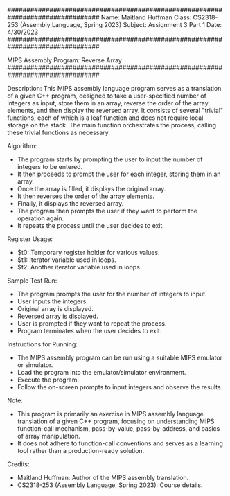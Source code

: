 ################################################################################
Name: Maitland Huffman
Class: CS2318-253 (Assembly Language, Spring 2023)
Subject: Assignment 3 Part 1
Date: 4/30/2023
################################################################################

MIPS Assembly Program: Reverse Array
################################################################################

Description:
This MIPS assembly language program serves as a translation of a given C++ program,
designed to take a user-specified number of integers as input, store them in an array,
reverse the order of the array elements, and then display the reversed array.
It consists of several "trivial" functions, each of which is a leaf function and does
not require local storage on the stack. The main function orchestrates the process,
calling these trivial functions as necessary.

Algorithm:
- The program starts by prompting the user to input the number of integers to be entered.
- It then proceeds to prompt the user for each integer, storing them in an array.
- Once the array is filled, it displays the original array.
- It then reverses the order of the array elements.
- Finally, it displays the reversed array.
- The program then prompts the user if they want to perform the operation again.
- It repeats the process until the user decides to exit.

Register Usage:
- $t0: Temporary register holder for various values.
- $t1: Iterator variable used in loops.
- $t2: Another iterator variable used in loops.

Sample Test Run:
- The program prompts the user for the number of integers to input.
- User inputs the integers.
- Original array is displayed.
- Reversed array is displayed.
- User is prompted if they want to repeat the process.
- Program terminates when the user decides to exit.

Instructions for Running:
- The MIPS assembly program can be run using a suitable MIPS emulator or simulator.
- Load the program into the emulator/simulator environment.
- Execute the program.
- Follow the on-screen prompts to input integers and observe the results.

Note:
- This program is primarily an exercise in MIPS assembly language translation of a given
C++ program, focusing on understanding MIPS function-call mechanism, pass-by-value,
pass-by-address, and basics of array manipulation.
- It does not adhere to function-call conventions and serves as a learning tool rather
than a production-ready solution.

Credits:
- Maitland Huffman: Author of the MIPS assembly translation.
- CS2318-253 (Assembly Language, Spring 2023): Course details.
